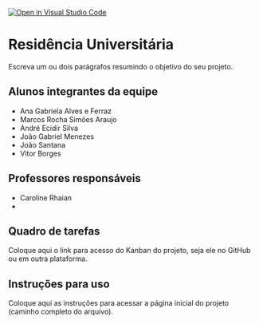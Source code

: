 [![Open in Visual Studio Code](https://classroom.github.com/assets/open-in-vscode-c66648af7eb3fe8bc4f294546bfd86ef473780cde1dea487d3c4ff354943c9ae.svg)](https://classroom.github.com/online_ide?assignment_repo_id=9044620&assignment_repo_type=AssignmentRepo)
# Residência Universitária
Escreva um ou dois parágrafos resumindo o objetivo do seu projeto.

## Alunos integrantes da equipe

* Ana Gabriela Alves e Ferraz
* Marcos Rocha Simões Araujo
* André Ecidir Silva
* João Gabriel Menezes
* João Santana
* Vitor Borges

## Professores responsáveis

* Caroline Rhaian 
*

## Quadro de tarefas
Coloque aqui o link para acesso do Kanban do projeto, seja ele no GitHub ou em outra plataforma.

## Instruções para uso
Coloque aqui as instruções para acessar a página inicial do projeto (caminho completo do arquivo).

